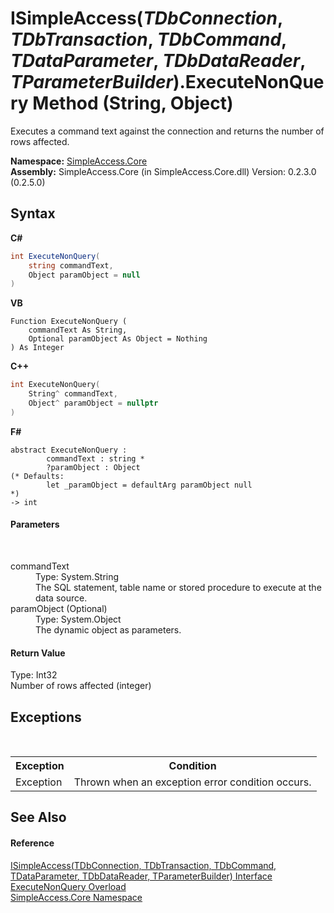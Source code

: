 # ISimpleAccess(*TDbConnection*, *TDbTransaction*, *TDbCommand*, *TDataParameter*, *TDbDataReader*, *TParameterBuilder*).ExecuteNonQuery Method (String, Object)
 

Executes a command text against the connection and returns the number of rows affected.

**Namespace:**&nbsp;<a href="a16105b5-9ef0-1333-33d4-5a00c99c3614">SimpleAccess.Core</a><br />**Assembly:**&nbsp;SimpleAccess.Core (in SimpleAccess.Core.dll) Version: 0.2.3.0 (0.2.5.0)

## Syntax

**C#**<br />
``` C#
int ExecuteNonQuery(
	string commandText,
	Object paramObject = null
)
```

**VB**<br />
``` VB
Function ExecuteNonQuery ( 
	commandText As String,
	Optional paramObject As Object = Nothing
) As Integer
```

**C++**<br />
``` C++
int ExecuteNonQuery(
	String^ commandText, 
	Object^ paramObject = nullptr
)
```

**F#**<br />
``` F#
abstract ExecuteNonQuery : 
        commandText : string * 
        ?paramObject : Object 
(* Defaults:
        let _paramObject = defaultArg paramObject null
*)
-> int 

```


#### Parameters
&nbsp;<dl><dt>commandText</dt><dd>Type: System.String<br />The SQL statement, table name or stored procedure to execute at the data source.</dd><dt>paramObject (Optional)</dt><dd>Type: System.Object<br />The dynamic object as parameters.</dd></dl>

#### Return Value
Type: Int32<br />Number of rows affected (integer)

## Exceptions
&nbsp;<table><tr><th>Exception</th><th>Condition</th></tr><tr><td>Exception</td><td>Thrown when an exception error condition occurs.</td></tr></table>

## See Also


#### Reference
<a href="0a1ff90a-7c2b-18a8-adb6-ac494a3c34b5">ISimpleAccess(TDbConnection, TDbTransaction, TDbCommand, TDataParameter, TDbDataReader, TParameterBuilder) Interface</a><br /><a href="d6ff008e-7aa2-aacd-8855-372a0d76759c">ExecuteNonQuery Overload</a><br /><a href="a16105b5-9ef0-1333-33d4-5a00c99c3614">SimpleAccess.Core Namespace</a><br />